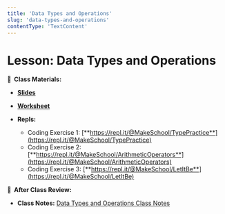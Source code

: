 ```yaml
---
title: 'Data Types and Operations'
slug: 'data-types-and-operations'
contentType: 'TextContent'
---
```


<!-- .slide: data-background="./Images/header.svg" data-background-repeat="none" data-background-size="40% 40%" data-background-position="center 10%" class="header" -->

# Lesson: Data Types and Operations

<!-- Put a link to the slides so that students can find them -->

**📝 &nbsp;Class Materials:**

<!-- Put a link to the slides -->

- [**Slides**](https://docs.google.com/presentation/d/17Y4AvJINSMdyTU1zd5UlIPl6vybdqmp5AMaCMLMgOLo/edit#slide=id.p)
- [**Worksheet**](https://docs.google.com/document/d/15bLc1rmHMl1mp7khr32wW7Cv3Gl8I97ZI4_RwWOLycc/copy)
- **Repls:**

  - Coding Exercise 1:
    [**https://repl.it/@MakeSchool/TypePractice**](https://repl.it/@MakeSchool/TypePractice)
  - Coding Exercise 2:
    [**https://repl.it/@MakeSchool/ArithmeticOperators**](https://repl.it/@MakeSchool/ArithmeticOperators)
  - Coding Exercise 3:
    [**https://repl.it/@MakeSchool/LetItBe**](https://repl.it/@MakeSchool/LetItBe)

**📖 &nbsp;After Class Review:**

- **Class Notes:**
  [Data Types and Operations Class Notes](https://docs.google.com/document/d/1DuaOvmpxZsNWZk1hs6eOr9EkYmR99SamxejT_ZTXjnk/edit?usp=sharing)

<!-- > -->
